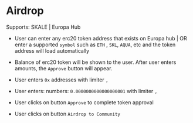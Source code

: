 # Airdrop

Supports: SKALE | Europa Hub

- User can enter any erc20 token address that exists on Europa hub | OR enter a supported `symbol` such as `ETH` , `SKL`, `AQUA`, etc and the token address will load automatically

- Balance of erc20 token will be shown to the user. After user enters amounts, the `Approve` button will appear.

- User enters `0x` addresses with limiter `,`
- User enters: numbers: `0.0000000000000000001` with limiter `,`
- User clicks on button `Approve` to complete token approval
- User clicks on button `Airdrop to Community`
